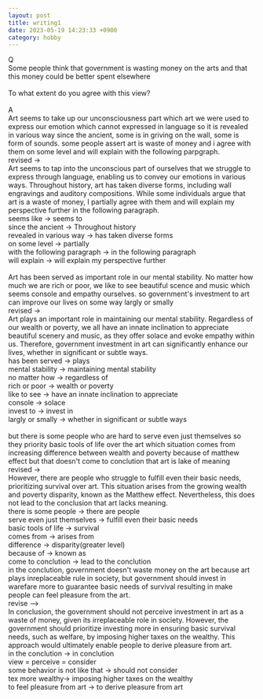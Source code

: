 ```yaml
---
layout: post
title: writing1
date: 2023-05-19 14:23:33 +0900
category: hobby
---
```

Q
<br/>
Some people think that government is wasting money on the arts and that this money could be better spent elsewhere
<br/>
<br/>
To what extent do you agree with this view?
<br/>
<br/>
A
<br/>
Art seems to take up our unconsciousness part which art we were used to express our emotion which cannot expressed in language so it is revealed in various way since the ancient, some is in griving on the wall, some is form of sounds. some people assert art is waste of money and i agree with them on some level and will explain with the following parpgraph.
<br/>
revised ->
<br/>
Art seems to tap into the unconscious part of ourselves that we struggle to express through language, enabling us to convey our emotions in various ways. Throughout history, art has taken diverse forms, including wall engravings and auditory compositions. While some individuals argue that art is a waste of money, I partially agree with them and will explain my perspective further in the following paragraph.
<br/>
seems like -> seems to
<br/>
since the ancient -> Throughout history
<br/>
revealed in various way -> has taken diverse forms
<br/>
on some level -> partially
<br/>
with the following paragraph -> in the following paragraph
<br/>
will explain -> will explain my perspective further
<br/>
<br/>
Art has been served as important role in our mental stability. No matter how much we are rich or poor, we like to see beautiful scence and music which seems console and empathy ourselves. so government's investment to art can improve our lives on some way largly or smally
<br/>
revised ->
<br/>
Art plays an important role in maintaining our mental stability. Regardless of our wealth or poverty, we all have an innate inclination to appreciate beautiful scenery and music, as they offer solace and evoke empathy within us. Therefore, government investment in art can significantly enhance our lives, whether in significant or subtle ways.
<br/>
has been served -> plays
<br/>
mental stability -> maintaining mental stability
<br/>
no matter how -> regardless of 
<br/>
rich or poor -> wealth or poverty
<br/>
like to see -> have an innate inclination to appreciate
<br/>
console -> solace
<br/>
invest to -> invest in
<br/>
largly or smally -> whether in significant or subtle ways
<br/>
<br/>
but there is some people who are hard to serve even just themselves so they priority basic tools of life over the art which situation comes from increasing difference between wealth and poverty because of matthew effect but that doesn't come to conclution that art is lake of meaning
<br/>
revised ->
<br/>
However, there are people who struggle to fulfill even their basic needs, prioritizing survival over art. This situation arises from the growing wealth and poverty disparity, known as the Matthew effect. Nevertheless, this does not lead to the conclusion that art lacks meaning.
<br/>
there is some people -> there are people
<br/>
serve even just themselves -> fulfill even their basic needs
<br/>
basic tools of life -> survival
<br/>
comes from -> arises from
<br/>
difference -> disparity(greater level)
<br/>
because of -> known as
<br/>
come to conclution -> lead to the conclution
<br/>
in the conclution, government doesn't waste money on the art because art plays inreplaceable rule in society, but government should invest in warefare more to guarantee basic needs of survival resulting in make people can feel pleasure from the art.
<br/>
revise -->
<br/>
In conclusion, the government should not perceive investment in art as a waste of money, given its irreplaceable role in society. However, the government should prioritize investing more in ensuring basic survival needs, such as welfare, by imposing higher taxes on the wealthy. This approach would ultimately enable people to derive pleasure from art.
<br/>
in the conclution -> in conclution
<br/>
view = perceive = consider
<br/>
some behavior is not like that -> should not consider
<br/>
tex more wealthy-> imposing higher taxes on the wealthy
<br/>
to feel pleasure from art -> to derive pleasure from art
